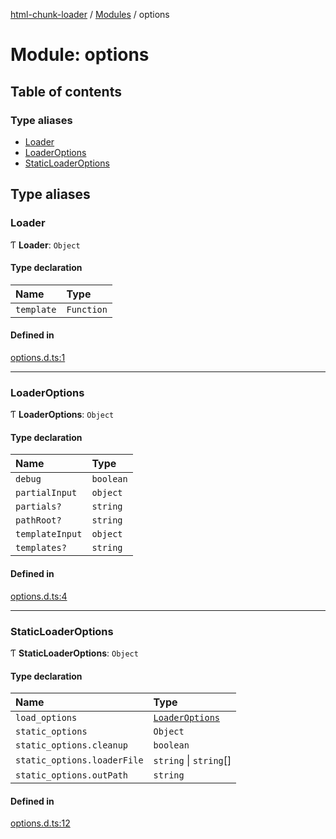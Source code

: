 [html-chunk-loader](../README.md) / [Modules](../modules.md) / options

# Module: options

## Table of contents

### Type aliases

- [Loader](options.md#loader)
- [LoaderOptions](options.md#loaderoptions)
- [StaticLoaderOptions](options.md#staticloaderoptions)

## Type aliases

### Loader

Ƭ **Loader**: `Object`

#### Type declaration

| Name | Type |
| :------ | :------ |
| `template` | `Function` |

#### Defined in

[options.d.ts:1](https://github.com/abschill/html-chunk-loader/blob/37399e7/lib/options.d.ts#L1)

___

### LoaderOptions

Ƭ **LoaderOptions**: `Object`

#### Type declaration

| Name | Type |
| :------ | :------ |
| `debug` | `boolean` |
| `partialInput` | `object` |
| `partials?` | `string` |
| `pathRoot?` | `string` |
| `templateInput` | `object` |
| `templates?` | `string` |

#### Defined in

[options.d.ts:4](https://github.com/abschill/html-chunk-loader/blob/37399e7/lib/options.d.ts#L4)

___

### StaticLoaderOptions

Ƭ **StaticLoaderOptions**: `Object`

#### Type declaration

| Name | Type |
| :------ | :------ |
| `load_options` | [`LoaderOptions`](options.md#loaderoptions) |
| `static_options` | `Object` |
| `static_options.cleanup` | `boolean` |
| `static_options.loaderFile` | `string` \| `string`[] |
| `static_options.outPath` | `string` |

#### Defined in

[options.d.ts:12](https://github.com/abschill/html-chunk-loader/blob/37399e7/lib/options.d.ts#L12)
